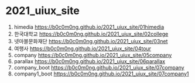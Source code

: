 # 2021_uiux_site
1. himedia https://b0c0m0ng.github.io/2021_uiux_site/01himedia
1. 한국대학교 https://b0c0m0ng.github.io/2021_uiux_site/02college
1. 넷마블문화재단 https://b0c0m0ng.github.io/2021_uiux_site/03net
1. 여행사 https://b0c0m0ng.github.io/2021_uiux_site/04tour
1. company https://b0c0m0ng.github.io/2021_uiux_site/05company
1. parallax https://b0c0m0ng.github.io/2021_uiux_site/06parallax
1. company_boot https://b0c0m0ng.github.io/2021_uiux_site/07company
1. company1_boot https://b0c0m0ng.github.io/2021_uiux_site/07company1
